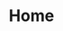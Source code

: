---
title: Home
sections:
  - section_id: hero
    component: hero_block.html
    type: heroblock
    content: >-
      A Writer of Adult Paranormal Romance
  - section_id: about
    component: content_block.html
    type: contentblock
    title: About
    content: >-
      Techical Writer, Product Owner, Web Developer. Melissa lives in Regina, Saskatchewan; the capital city that feels like a small town. 
    actions:
      - label: Contact Me
        url: /contact
  - section_id: recent-posts
    component: posts_block.html
    type: postsblock
    title: Recent Posts
    num_posts_displayed: 4
    actions:
      - label: View Blog
        url: blog/index.html
layout: home
---